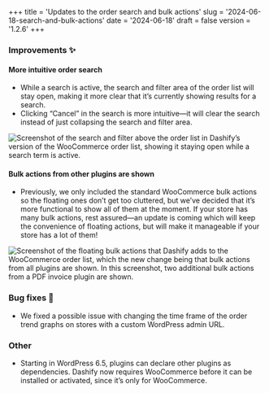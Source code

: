 +++
title = 'Updates to the order search and bulk actions'
slug = '2024-06-18-search-and-bulk-actions'
date = '2024-06-18'
draft = false
version = '1.2.6'
+++

### Improvements ✨

#### More intuitive order search

- While a search is active, the search and filter area of the order list will stay open, making it more clear that it’s currently showing results for a search.
- Clicking “Cancel” in the search is more intuitive—it will clear the search instead of just collapsing the search and filter area.

![Screenshot of the search and filter above the order list in Dashify’s version of the WooCommerce order list, showing it staying open while a search term is active.](/releases/2024-06-18-search-and-bulk-actions/search.webp)

#### Bulk actions from other plugins are shown

- Previously, we only included the standard WooCommerce bulk actions so the floating ones don’t get too cluttered, but we’ve decided that it’s more functional to show all of them at the moment. If your store has many bulk actions, rest assured—an update is coming which will keep the convenience of floating actions, but will make it manageable if your store has a lot of them!

![Screenshot of the floating bulk actions that Dashify adds to the WooCommerce order list, which the new change being that bulk actions from all plugins are shown. In this screenshot, two additional bulk actions from a PDF invoice plugin are shown.](/releases/2024-06-18-search-and-bulk-actions/bulk-actions.webp)

### Bug fixes 🐞

- We fixed a possible issue with changing the time frame of the order trend graphs on stores with a custom WordPress admin URL.

### Other

- Starting in WordPress 6.5, plugins can declare other plugins as dependencies. Dashify now requires WooCommerce before it can be installed or activated, since it’s only for WooCommerce.
